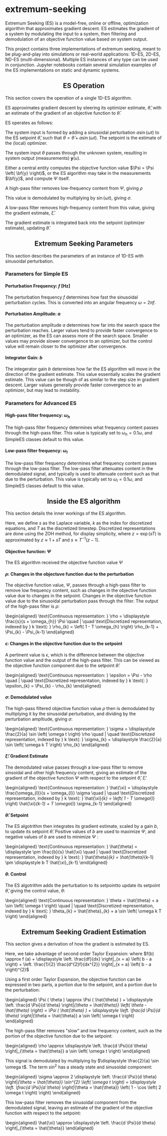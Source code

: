 # extremum-seeking

Extremum Seeking (ES) is a model-free, online or offline, optimization algorithm that approximates gradient descent. ES estimates the gradient of a system by modulating the input to a system, then filtering and demodulation of an objective function value based on system output.

This project contains three implementations of extremum seeking, meant to be plug-and-play into simulations or real-world applications: 1D-ES, 2D-ES, ND-ES (multi-dimensional). Multiple ES instances of any type can be used in conjunction. Jupyter notebooks contain several simulation examples of the ES implementations on static and dynamic systems.


## <center> ES Operation </center>

This section covers the operation of a single 1D-ES algorithm.

ES approximates gradient descent by steering its optimizer estimate, $\hat{\theta}$, with an estimate of the gradient of an objective function to $\hat{\theta}$.

ES operates as follows:

The system input is formed by adding a sinusoidal perturbation $a \sin \left( \omega t \right)$ to the ES setpoint $\hat{\theta}$, such that $\theta = \hat{\theta} + a \sin \left( \omega t \right)$. The setpoint is the estimate of the (local) optimizer.

The system input $\theta$ passes through the unknown system, resulting in system output (measurements) $\textbf{y} \left( u \right)$.

Either a central entity computes the objective function value $\Psi = \Psi \left( \bf{y} \right)$, or the ES algorithm may take in the measurements $\bf{y}$, and compute $\Psi$ itself.

A high-pass filter removes low-frequency content from $\Psi$, giving $\rho$

This value is demodulated by multiplying by $\sin \left( \omega t \right)$, giving $\sigma$.

A low-pass filter removes high-frequency content from this value, giving the gradient estimate, $\hat{\xi}$.

The gradient estimate is integrated back into the setpoint (optimizer estimate), updating $\hat{\theta}$.


## <center> Extremum Seeking Parameters </center>

This section describes the parameters of an instance of 1D-ES with sinusoidal perturbation.

### Parameters for Simple ES

#### Perturbation Frequency: $f$ [Hz]
The perturbation frequency $f$ determines how fast the sinusoidal perturbation cycles. This is converted into an angular frequency $\omega = 2 \pi f$.

#### Perturbation Amplitude: $a$
The perturbation amplitude $a$ determines how far into the search space the perturbation reaches. Larger values tend to provide faster convergence to an optimizer, as the ES can assess more of the search space. Smaller values may provide slower convergence to an optimizer, but the control value will remain closer to the optimizer after convergence.

#### Integrator Gain: $b$
The integerator gain $b$ determines how far the ES algorithm will move in the direction of the gradient estimate. This value essentially scales the gradient estimate. This value can be though of as similar to the step size in gradient descent. Larger values generally provide faster convergence to an optimizer, but may lead to instability.

### Parameters for Advanced ES

#### High-pass filter frequency: $\omega_h$
The high-pass filter frequency determines what frequency content passes through the high-pass filter. This value is typically set to $\omega_{h} = 0.1 \omega$, and SimpleES classes default to this value.

#### Low-pass filter frequency: $\omega_l$
The low-pass filter frequency determines what frequency content passes through the low-pass filter. The low-pass filter attenuates content in the demodulated signal, and typically is used to attenuate content such as that due to the perturbation. This value is typically set to $\omega_{l} = 0.1 \omega$, and SimpleES classes default to this value.


## <center> Inside the ES algorithm </center>

This section details the inner workings of the ES algorithm.

Here, we define $s$ as the Laplace variable, $k$ as the index for discretized equations, and $T$ as the discretized timestep. Discretized representations are done using the ZOH method, for display simplicity, where $z = \exp \left( s T \right)$ is approximated by $z \approx 1 + s T$ and $s \approx T^{-1} \left(z - 1 \right)$.

#### Objective function: $\Psi$
The ES algorithm received the objective function value $\Psi$

#### $\rho$: Changes in the objectuve function due to the perturbation
The objective function value, $\Psi$, passes through a high-pass filter to remove low frequency content, such as changes in the objective function value due to changes in the setpoint. Changes in the objective function value due to the sinusoidal perturbation pass through the filter. The output of the high-pass filter is $\rho$:

<!-- <center>
Continuous representation: $\rho = \displaystyle \frac{s}{s + \omega_{h}} \Psi$
$\quad$ | $\quad$ Discretized representation, indexed by $k$: $\rho_{k} = \left( 1 - T \omega_{h} \right) \rho_{k-1} + \Psi_{k} - \Psi_{k-1}$
<!-- <center> Discretized representation, indexed by $k$: $\rho_{k} = \left( 1 - T \omega_{h} \right) \rho_{k-1} + \Psi_{k} - \Psi_{k-1}$ -->
<!-- $\quad$ -->
<!-- </center> -->

\begin{aligned}
\text{Continuous representation: } \rho = \displaystyle \frac{s}{s + \omega_{h}} \Psi \quad | \quad \text{Discretized representation, indexed by } k \text{: } \rho_{k} = \left( 1 - T \omega_{h} \right) \rho_{k-1} + \Psi_{k} - \Psi_{k-1}
\end{aligned}


#### $\epsilon$: Changes in the objective function due to the setpoint
A pertinent value is $\epsilon$, which is the difference between the objective function value and the output of the high-pass filter. This can be viewed as the objective function component due to the setpoint $\hat{\theta}$:

<!-- <center>
Continuous representation: $\epsilon = \Psi - \rho$ $\quad$ | $\quad$ Discretized representation, indexed by $k$: $\epsilon_{k} = \Psi_{k} - \rho_{k}$
<center> Discretized representation, indexed by $k$: $\epsilon_{k} = \Psi_{k} - \rho_{k}$
$\quad$
</center> -->

\begin{aligned}
\text{Continuous representation: } \epsilon = \Psi - \rho \quad | \quad \text{Discretized representation, indexed by } k \text{: } \epsilon_{k} = \Psi_{k} - \rho_{k}
\end{aligned}

#### $\sigma$: Demodulated value
The high-pass filtered objective function value $\rho$ then is demodulated by multiplying it by the sinusoidal perturbation, and dividing by the perturbation ampltiude, giving $\sigma$:

<!-- <center> Continuous representation: $\sigma = \displaystyle \frac{2}{a} \sin \left( \omega t \right) \rho$ $\quad$ | $\quad$ Discretized representation, indexed by $k$: $\sigma_{k} = \displaystyle \frac{2}{a} \sin \left( \omega k T \right) \rho_{k}$
<center> Discretized representation, indexed by $k$: $\sigma_{k} = \displaystyle \frac{2}{a} \sin \left( \omega k T \right) \rho_{k}$
$\quad$
</center> -->

\begin{aligned}
\text{Continuous representation:  } \sigma = \displaystyle \frac{2}{a} \sin \left( \omega t \right) \rho \quad | \quad \text{Discretized representation, indexed by } k \text{:  } \sigma_{k} = \displaystyle \frac{2}{a} \sin \left( \omega k T \right) \rho_{k}
\end{aligned}


#### $\hat{\xi}$: Gradient Estimate
The demodulated value passes through a low-pass filter to remove sinsoidal and other high frequency content, giving an estimate of the gradient of the objective function $\Psi$ with respect to the setpoint $\hat{\theta}$, $\hat{\xi}$:

<!-- <center> Continuous representation: $\hat{\xi} = \displaystyle \frac{\omega_{l}}{s + \omega_{l}} \sigma$ $\quad$ | $\quad$ Discretized representation, indexed by $k$: $\hat{\xi}_{k} = \left( 1 - T \omega_{l} \right) \hat{\xi}_{k-1} + T \omega_{l} \sigma_{k-1}$
<center> Discretized representation, indexed by $k$: $\hat{\xi}_{k} = \left( 1 - T \omega_{l} \right) \hat{\xi}_{k-1} + T \omega_{l} \sigma_{k-1}$
$\quad$
</center> -->

\begin{aligned}
\text{Continuous representation: } \hat{\xi} = \displaystyle \frac{\omega_{l}}{s + \omega_{l}} \sigma \quad | \quad \text{Discretized representation, indexed by } k \text{: } \hat{\xi}_{k} = \left( 1 - T \omega_{l} \right) \hat{\xi}_{k-1} + T \omega_{l} \sigma_{k-1}
\end{aligned}

#### $\hat{\theta}$: Setpoint
The ES algotrithm then integrates its gradient estimate, scaled by a gain $b$, to update its setpoint $\hat{\theta}$. Positive values of $b$ are used to maximize $\Psi$, and negative values of $b$ are used to minimize $\Psi$ :

<!-- <center> Continuous representation: $\hat{\theta} = \displaystyle \pm \frac{b}{s} \hat{\xi}$ $\quad$ | $\quad$ Discretized representation, indexed by $k$: $\hat{\theta}_{k} = \hat{\theta}_{k-1} \pm \displaystyle b T \hat{\xi}_{k-1}$
<center> Discretized representation, indexed by $k$: $\hat{\theta}_{k} = \hat{\theta}_{k-1} \pm \displaystyle b T \hat{\xi}_{k-1}$
$\quad$
</center> -->

\begin{aligned}
\text{Continuous representation: } \hat{\theta} = \displaystyle \pm \frac{b}{s} \hat{\xi} \quad | \quad \text{Discretized representation, indexed by } k \text{: } \hat{\theta}_{k} = \hat{\theta}_{k-1} \pm \displaystyle b T \hat{\xi}_{k-1}
\end{aligned}


#### $\theta$: Control
The ES algotrithm adds the perturbation to its setpointto update its setpoint $\hat{\theta}$, giving the control value, $\theta$:

<!-- <center> Continuous representation: $\theta = \hat{\theta} + a \sin \left( \omega t \right)$ $\quad$ | $\quad$ Discretized representation, indexed by $k$: $\theta_{k} = \hat{\theta}_{k} + a \sin \left( \omega k T \right)$
<center> Discretized representation, indexed by $k$: $\hat{\theta}_{k} = \hat{\theta}_{k-1} \pm \displaystyle b T \hat{\xi}_{k-1}$
$\quad$
</center> -->

\begin{aligned}
\text{Continuous representation: } \theta = \hat{\theta} + a \sin \left( \omega t \right) \quad | \quad \text{Discretized representation, indexed by } k \text{: } \theta_{k} = \hat{\theta}_{k} + a \sin \left( \omega k T \right)
\end{aligned}


## <center> Extremum Seeking Gradient Estimation </center>

This section gives a derivation of how the gradient is estimated by ES.

Here, we take advantage of second order Taylor Expansion: where $f(b) \approx f (a) + \displaystyle \left. \frac{df}{dx} \right|_{x = a} \left( b - a \right) + \left. \frac{1}{2} \frac{d^{2}f}{dx^{2}} \right|_{x = a} \left( b - a \right)^{2}$

Using a first order Taylor Expansion, the objective function can be expressed in two parts, a portion due to the setpoint, and a portion due to the perturbation:

<!-- <center>
$\Psi ( \theta ) \approx \Psi ( \hat{\theta} ) + \displaystyle \left. \frac{d \Psi}{d \theta} \right|_{\theta = \hat{\theta}} \left( \theta - \hat{\theta} \right) = \Psi ( \hat{\theta} ) + \displaystyle \left. \frac{d \Psi}{d \theta} \right|_{\theta = \hat{\theta}} a \sin \left( \omega t \right)$
$\quad$
</center> -->

\begin{aligned}
\Psi ( \theta ) \approx \Psi ( \hat{\theta} ) + \displaystyle \left. \frac{d \Psi}{d \theta} \right|_{\theta = \hat{\theta}} \left( \theta - \hat{\theta} \right) = \Psi ( \hat{\theta} ) + \displaystyle \left. \frac{d \Psi}{d \theta} \right|_{\theta = \hat{\theta}} a \sin \left( \omega t \right)
\end{aligned}

The high-pass filter removes "slow" and low frequency content, such as the portion of the objective function due to the setpoint:

<!-- <center>
$\rho \approx \displaystyle \left. \frac{d \Psi}{d \theta} \right|_{\theta = \hat{\theta}} a \sin \left( \omega t \right)$
$\quad$
</center> -->

\begin{aligned}
\rho \approx \displaystyle \left. \frac{d \Psi}{d \theta} \right|_{\theta = \hat{\theta}} a \sin \left( \omega t \right)
\end{aligned}



This signal is demodulated by multiplying by $\displaystyle \frac{2}{a} \sin \omega t$. The term $sin^{2}$ has a steady state and sinusoidal component:

<!-- <center>
$\sigma \approx 2 \displaystyle \left. \frac{d \Psi}{d \theta} \right|_{\theta = \hat{\theta}} \sin^{2} \left( \omega t \right) = \displaystyle \left. \frac{d \Psi}{d \theta} \right|_{\theta = \hat{\theta}} \left( 1 - \cos \left( 2 \omega t \right) \right)$
$\quad$
</center> -->

\begin{aligned}
\sigma \approx 2 \displaystyle \left. \frac{d \Psi}{d \theta} \right|_{\theta = \hat{\theta}} \sin^{2} \left( \omega t \right) = \displaystyle \left. \frac{d \Psi}{d \theta} \right|_{\theta = \hat{\theta}} \left( 1 - \cos \left( 2 \omega t \right) \right)
\end{aligned}

This low-pass filter removes the sinusoidal component from the demodulated signal, leaving an estimate of the gradient of the objective function with respect to the setpoint:

<!-- <center>
$\hat{\xi} \approx \displaystyle \left. \frac{d \Psi}{d \theta} \right|_{\theta = \hat{\theta}}$
$\quad$
</center> -->

\begin{aligned}
\hat{\xi} \approx \displaystyle \left. \frac{d \Psi}{d \theta} \right|_{\theta = \hat{\theta}}
\end{aligned}

